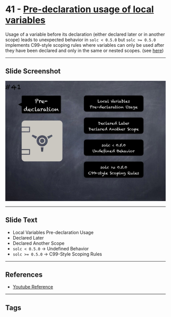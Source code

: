 # 41 - [Pre-declaration usage of local variables](Pre-declaration%20usage%20of%20local%20variables.md)
Usage of a variable before its declaration (either declared later or in another scope) leads to unexpected behavior in `solc < 0.5.0` but `solc >= 0.5.0` implements C99-style scoping rules where variables can only be used after they have been declared and only in the same or nested scopes. (see [here](https://github.com/crytic/slither/wiki/Detector-Documentation#pre-declaration-usage-of-local-variables))

___
## Slide Screenshot
![041.jpg](../../images/4.%20Pitfalls%20and%20Best%20Practices%20101/041.jpg)
___
## Slide Text
- Local Variables Pre-declaration Usage
- Declared Later
- Declared Another Scope
- `solc < 0.5.0` -> Undefined Behavior
- `solc >= 0.5.0` -> C99-Style Scoping Rules
___
## References
- [Youtube Reference](https://www.youtube.com/watch?v=YVewx1xVROE)
___
## Tags